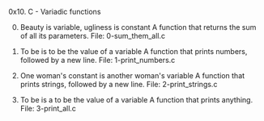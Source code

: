 0x10. C - Variadic functions

0. Beauty is variable, ugliness is constant
A function that returns the sum of all its parameters.
File: 0-sum_them_all.c

1. To be is to be the value of a variable
A function that prints numbers, followed by a new line.
File: 1-print_numbers.c

2. One woman's constant is another woman's variable
A function that prints strings, followed by a new line.
File: 2-print_strings.c

3. To be is a to be the value of a variable
A function that prints anything.
File: 3-print_all.c
